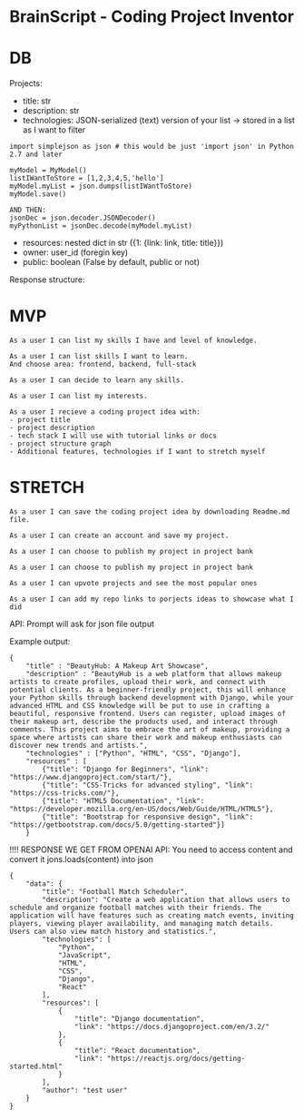 # BrainScript - Coding Project Inventor
# DB
Projects:
- title: str
- description: str
- technologies: JSON-serialized (text) version of your list -> stored in a list as I want to filter 
```on that basis later
import simplejson as json # this would be just 'import json' in Python 2.7 and later

myModel = MyModel()
listIWantToStore = [1,2,3,4,5,'hello']
myModel.myList = json.dumps(listIWantToStore)
myModel.save()

AND THEN:
jsonDec = json.decoder.JSONDecoder()
myPythonList = jsonDec.decode(myModel.myList)
```
- resources: nested dict in str ({1: {link: link, title: title}})
- owner: user_id (foregin key)
- public: boolean (False by default, public or not)

Response structure:

# MVP
```
As a user I can list my skills I have and level of knowledge.
```

```
As a user I can list skills I want to learn.
And choose area: frontend, backend, full-stack
```

```
As a user I can decide to learn any skills.
```

```
As a user I can list my interests.
```

```
As a user I recieve a coding project idea with:
- project title
- project description
- tech stack I will use with tutorial links or docs
- project structure graph
- Additional features, technologies if I want to stretch myself
```

# STRETCH
```
As a user I can save the coding project idea by downloading Readme.md file.
```

```
As a user I can create an account and save my project.
```

```
As a user I can choose to publish my project in project bank
```

```
As a user I can choose to publish my project in project bank
```

```
As a user I can upvote projects and see the most popular ones
```

```
As a user I can add my repo links to porjects ideas to showcase what I did
```


API:
Prompt will ask for json file output

Example output:
```
{
    "title" : "BeautyHub: A Makeup Art Showcase",
    "description" : "BeautyHub is a web platform that allows makeup artists to create profiles, upload their work, and connect with potential clients. As a beginner-friendly project, this will enhance your Python skills through backend development with Django, while your advanced HTML and CSS knowledge will be put to use in crafting a beautiful, responsive frontend. Users can register, upload images of their makeup art, describe the products used, and interact through comments. This project aims to embrace the art of makeup, providing a space where artists can share their work and makeup enthusiasts can discover new trends and artists.",
    "technologies" : ["Python", "HTML", "CSS", "Django"],
    "resources" : [
        {"title": "Django for Beginners", "link": "https://www.djangoproject.com/start/"},
        {"title": "CSS-Tricks for advanced styling", "link": "https://css-tricks.com/"},
        {"title": "HTML5 Documentation", "link": "https://developer.mozilla.org/en-US/docs/Web/Guide/HTML/HTML5"},
        {"title": "Bootstrap for responsive design", "link": "https://getbootstrap.com/docs/5.0/getting-started"}]
    }

```


!!!! RESPONSE WE GET FROM OPENAI API:
You need to access content and convert it jons.loads(content) into json
```
{
    "data": {
        "title": "Football Match Scheduler",
        "description": "Create a web application that allows users to schedule and organize football matches with their friends. The application will have features such as creating match events, inviting players, viewing player availability, and managing match details. Users can also view match history and statistics.",
        "technologies": [
            "Python",
            "JavaScript",
            "HTML",
            "CSS",
            "Django",
            "React"
        ],
        "resources": [
            {
                "title": "Django documentation",
                "link": "https://docs.djangoproject.com/en/3.2/"
            },
            {
                "title": "React documentation",
                "link": "https://reactjs.org/docs/getting-started.html"
            }
        ],
        "author": "test user"
    }
}
```